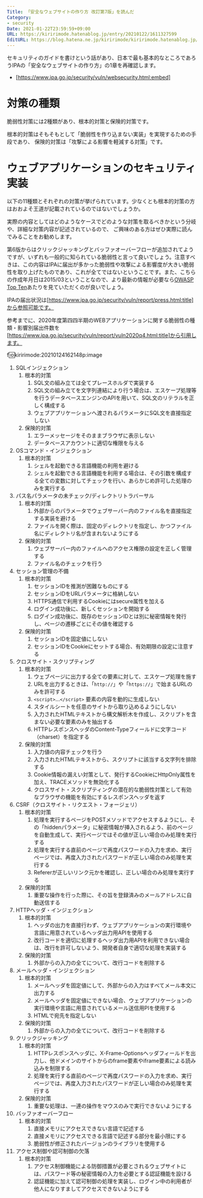 ```yaml
---
Title: 「安全なウェブサイトの作り方 改訂第7版」を読んだ
Category:
- security
Date: 2021-01-22T23:59:59+09:00
URL: https://kiririmode.hatenablog.jp/entry/20210122/1611327599
EditURL: https://blog.hatena.ne.jp/kiririmode/kiririmode.hatenablog.jp/atom/entry/26006613682403104
---
```


セキュリティのガイドを書けという話があり、日本で最も基本的なところであろうIPAの「安全なウェブサイトの作り方」の1章を再確認します。

- [https://www.ipa.go.jp/security/vuln/websecurity.html:embed]

# 対策の種類

脆弱性対策には2種類があり、根本的対策と保険的対策です。

根本的対策はそもそもとして「脆弱性を作り込まない実装」を実現するための手段であり、
保険的対策は「攻撃による影響を軽減する対策」です。

# ウェブアプリケーションのセキュリティ実装

以下の11種類とそれぞれの対策が挙げられています。少なくとも根本的対策の方はおおよそ王道が記載されているのではないでしょうか。

実際の内容としてはどのようなケースでどのような対策を取るべきかという分岐や、詳細な対策内容が記述されているので、
ご興味のある方はぜひ実際に読んでみることをお勧めします。

第6版からはクリックジャッキングとバッファオーバーフローが追加されてようですが、いずれも一般的に知られている脆弱性と言って良いでしょう。注意すべきは、この内容はIPAに届出が多かった脆弱性や攻撃による影響度が大きい脆弱性を取り上げたものであり、これが全てではないということです。また、こちらの作成年月日は2015/03ということなので、より最新の情報が必要なら[OWASP Top Ten](https://owasp.org/www-project-top-ten/)あたりを見ていただくのが良いでしょう。

IPAの届出状況は[https://www.ipa.go.jp/security/vuln/report/press.html:title]から参照可能です。

<!-- textlint-disable -->
参考までに、2020年度第四四半期のWEBアプリケーションに関する脆弱性の種類・影響別届出件数を[https://www.ipa.go.jp/security/vuln/report/vuln2020q4.html:title]から引用します。
<!-- textlint-enable -->

f:id:kiririmode:20210124162148p:image

<!-- textlint-disable -->

1. SQLインジェクション
   1. 根本的対策
      1. SQL文の組み立ては全てプレースホルダで実装する
      2. SQL文の組み立てを文字列連結により行う場合は、エスケープ処理等を行うデータベースエンジンのAPIを用いて、SQL文のリテラルを正しく構成する
      3. ウェブアプリケーションへ渡されるパラメータにSQL文を直接指定しない
   2. 保険的対策
      1. エラーメッセージをそのままブラウザに表示しない
      2. データベースアカウントに適切な権限を与える
2. OSコマンド・インジェクション
   1. 根本的対策
      1. シェルを起動できる言語機能の利用を避ける
      2. シェルを起動できる言語機能を利用する場合は、その引数を構成する全ての変数に対してチェックを行い、あらかじめ許可した処理のみを実行する
3. パス名パラメータの未チェック/ディレクトリトラバーサル
   1. 根本的対策
      1. 外部からのパラメータでウェブサーバー内のファイル名を直接指定する実装を避ける
      2. ファイルを開く際は、固定のディレクトリを指定し、かつファイル名にディレクトリ名が含まれないようにする
   2. 保険的対策
      1. ウェブサーバー内のファイルへのアクセス権限の設定を正しく管理する
      2. ファイル名のチェックを行う
4. セッション管理の不備
   1. 根本的対策
      1. セッションIDを推測が困難なものにする
      2. セッションIDをURLパラメータに格納しない
      3. HTTPS通信で利用するCookieにはsecure属性を加える
      4. ログイン成功後に、新しくセッションを開始する
      5. ログイン成功後に、既存のセッションIDとは別に秘密情報を発行し、ページの遷移ごとにその値を確認する
   2. 保険的対策
      1. セッションIDを固定値にしない
      2. セッションIDをCookieにセットする場合、有効期限の設定に注意する
5. クロスサイト・スクリプティング
   1. 根本的対策
      1. ウェブページに出力する全ての要素に対して、エスケープ処理を施す
      2. URLを出力するときは、「`http://`」や「`https://`」で始まるURLのみを許可する
      3. `<script>`...`</script>` 要素の内容を動的に生成しない
      4. スタイルシートを任意のサイトから取り込めるようにしない
      5. 入力されたHTMLテキストから構文解析木を作成し、スクリプトを含まない必要な要素のみを抽出する
      6. HTTPレスポンスヘッダのContent-Typeフィールドに文字コード（charset）を指定する
   2. 保険的対策
      1. 入力値の内容チェックを行う
      2. 入力されたHTMLテキストから、スクリプトに該当する文字列を排除する
      3. Cookie情報の漏えい対策として、発行するCookieにHttpOnly属性を加え、TRACEメソッドを無効化する
      4. クロスサイト・スクリプティングの潜在的な脆弱性対策として有効なブラウザの機能を有効にするレスポンスヘッダを返す
6. CSRF（クロスサイト・リクエスト・フォージェリ）
   1. 根本的対策
      1. 処理を実行するページをPOSTメソッドでアクセスするようにし、その「hiddenパラメータ」に秘密情報が挿入されるよう、前のページを自動生成して、実行ページではその値が正しい場合のみ処理を実行する
      2. 処理を実行する直前のページで再度パスワードの入力を求め、実行ページでは、再度入力されたパスワードが正しい場合のみ処理を実行する
      3. Refererが正しいリンク元かを確認し、正しい場合のみ処理を実行する
   2. 保険的対策
      1. 重要な操作を行った際に、その旨を登録済みのメールアドレスに自動送信する
7. HTTPヘッダ・インジェクション
   1. 根本的対策
      1. ヘッダの出力を直接行わず、ウェブアプリケーションの実行環境や言語に用意されているヘッダ出力用APIを使用する
      2. 改行コードを適切に処理するヘッダ出力用APIを利用できない場合は、改行を許可しないよう、開発者自身で適切な処理を実装する
   2. 保険的対策
      1. 外部からの入力の全てについて、改行コードを削除する
8. メールヘッダ・インジェクション
   1. 根本的対策
      1. メールヘッダを固定値にして、外部からの入力はすべてメール本文に出力する
      2. メールヘッダを固定値にできない場合、ウェブアプリケーションの実行環境や言語に用意されているメール送信用PIを使用する
      3. HTMLで宛先を指定しない
   2. 保険的対策
      1. 外部からの入力の全てについて、改行コードを削除する
9. クリックジャッキング
   1. 根本的対策
        1. HTTPレスポンスヘッダに、X-Frame-Optionsヘッダフィールドを出力し、他ドメインのサイトからのframe要素やiframe要素による読み込みを制限する
        2. 処理を実行する直前のページで再度パスワードの入力を求め、実行ページでは、再度入力されたパスワードが正しい場合のみ処理を実行する
   2. 保険的対策
        1. 重要な処理は、一連の操作をマウスのみで実行できないようにする
10. バッファオーバーフロー
    1. 根本的対策
        1. 直接メモリにアクセスできない言語で記述する
        2. 直接メモリにアクセスできる言語で記述する部分を最小限にする
        3. 脆弱性が修正されたバージョンのライブラリを使用する
11. アクセス制御や認可制御の欠落
    1. 根本的対策
        1. アクセス制御機能による防御措置が必要とされるウェブサイトには、パスワード等の秘密情報の入力を必要とする認証機能を設ける
        2. 認証機能に加えて認可制御の処理を実装し、ログイン中の利用者が他人になりすましてアクセスできないようにする

<!-- textlint-enable -->
